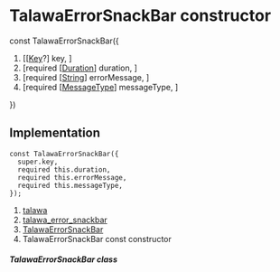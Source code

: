 
<div>

# TalawaErrorSnackBar constructor

</div>


const TalawaErrorSnackBar({

1.  [[[Key](https://api.flutter.dev/flutter/foundation/Key-class.md)?]
    key, ]
2.  [required
    [[Duration](https://api.flutter.dev/flutter/dart-core/Duration-class.html)]
    duration, ]
3.  [required
    [[String](https://api.flutter.dev/flutter/dart-core/String-class.html)]
    errorMessage, ]
4.  [required
    [[MessageType](../../enums_enums/MessageType.md)]
    messageType, ]

})



## Implementation

``` language-dart
const TalawaErrorSnackBar({
  super.key,
  required this.duration,
  required this.errorMessage,
  required this.messageType,
});
```







1.  [talawa](../../index.md)
2.  [talawa_error_snackbar](../../widgets_talawa_error_snackbar/)
3.  [TalawaErrorSnackBar](../../widgets_talawa_error_snackbar/TalawaErrorSnackBar-class.md)
4.  TalawaErrorSnackBar const constructor

##### TalawaErrorSnackBar class







